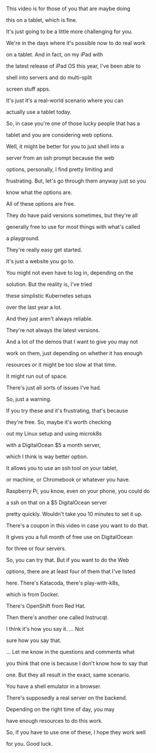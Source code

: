 This video is for those of you that are maybe doing

this on a tablet, which is fine.

It's just going to be a little more challenging for you.

We're in the days where it's possible now to do real work

on a tablet. And in fact, on my iPad with

the latest release of iPad OS this year, I've been able to

shell into servers and do multi-split

screen stuff apps.

It's just it's a real-world scenario where you can

actually use a tablet today.

So, in case you're one of those lucky people that has a

tablet and you are considering web options.

Well, it might be better for you to just shell into a

server from an ssh prompt because the web

options, personally, I find pretty limiting and

frustrating. But, let's go through them anyway just so you

know what the options are.

All of these options are free.

They do have paid versions sometimes, but they're all

generally free to use for most things with what's called

a playground.

They're really easy get started.

It's just a website you go to.

You might not even have to log in, depending on the

solution. But the reality is, I've tried

these simplistic Kubernetes setups

over the last year a lot.

And they just aren't always reliable.

They're not always the latest versions.

And a lot of the demos that I want to give you may not

work on them, just depending on whether it has enough

resources or it might be too slow at that time.

It might run out of space.

There's just all sorts of issues I've had.

So, just a warning.

If you try these and it's frustrating, that's because

they're free. So, maybe it's worth checking

out my Linux setup and using microk8s

with a DigitalOcean $5 a month server,

which I think is way better option.

It allows you to use an ssh tool on your tablet,

or machine, or Chromebook or whatever you have.

Raspberry Pi, you know, even on your phone, you could do

a ssh on that on a $5 DigitalOcean server

pretty quickly. Wouldn't take you 10 minutes to set it up.

There's a coupon in this video in case you want to do that.

It gives you a full month of free use on DigitalOcean

for three or four servers.

So, you can try that. But if you want to do the Web

options, there are at least four of them that I've listed

here. There's Katacoda, there's play-with-k8s,

which is from Docker.

There's OpenShift from Red Hat.

Then there's another one called Instrucqt.

I think it's how you say it. ... Not

sure how you say that.

... Let me know in the questions and comments what

you think that one is because I don't know how to say that

one. But they all result in the exact, same scenario.

You have a shell emulator in a browser.

There's supposedly a real server on the backend.

Depending on the right time of day, you may

have enough resources to do this work.

So, if you have to use one of these, I hope they work well

for you. Good luck.